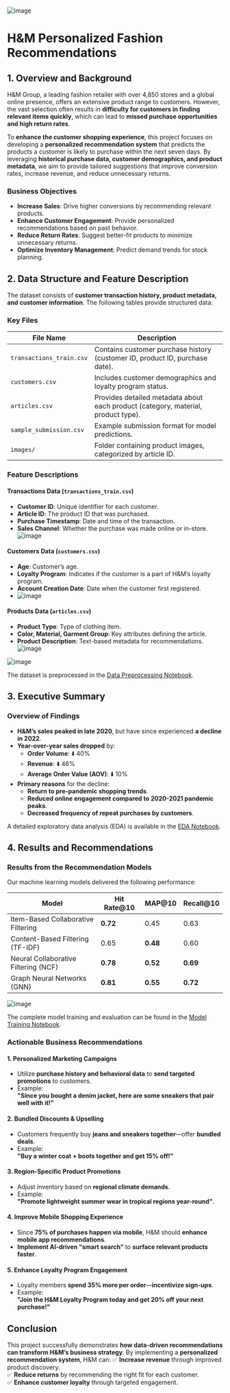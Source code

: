 ![image](https://github.com/user-attachments/assets/f0e70bf1-65b2-4a79-a738-5cb465665193)

# H&M Personalized Fashion Recommendations

## 1. Overview and Background
H&M Group, a leading fashion retailer with over 4,850 stores and a global online presence, offers an extensive product range to customers. However, the vast selection often results in **difficulty for customers in finding relevant items quickly**, which can lead to **missed purchase opportunities and high return rates**.

To **enhance the customer shopping experience**, this project focuses on developing a **personalized recommendation system** that predicts the products a customer is likely to purchase within the next seven days. By leveraging **historical purchase data, customer demographics, and product metadata**, we aim to provide tailored suggestions that improve conversion rates, increase revenue, and reduce unnecessary returns.

### Business Objectives
- **Increase Sales**: Drive higher conversions by recommending relevant products.
- **Enhance Customer Engagement**: Provide personalized recommendations based on past behavior.
- **Reduce Return Rates**: Suggest better-fit products to minimize unnecessary returns.
- **Optimize Inventory Management**: Predict demand trends for stock planning.

## 2. Data Structure and Feature Description
The dataset consists of **customer transaction history, product metadata, and customer information**. The following tables provide structured data:

### Key Files
| File Name | Description |
|-----------|------------|
| `transactions_train.csv` | Contains customer purchase history (customer ID, product ID, purchase date). |
| `customers.csv` | Includes customer demographics and loyalty program status. |
| `articles.csv` | Provides detailed metadata about each product (category, material, product type). |
| `sample_submission.csv` | Example submission format for model predictions. |
| `images/` | Folder containing product images, categorized by article ID. |

### Feature Descriptions
#### Transactions Data (`transactions_train.csv`)
- **Customer ID**: Unique identifier for each customer.
- **Article ID**: The product ID that was purchased.
- **Purchase Timestamp**: Date and time of the transaction.
- **Sales Channel**: Whether the purchase was made online or in-store.
![image](https://github.com/user-attachments/assets/7d2e8c01-8481-4b4b-989c-4aeb45fb32d7)

#### Customers Data (`customers.csv`)
- **Age**: Customer’s age.
- **Loyalty Program**: Indicates if the customer is a part of H&M’s loyalty program.
- **Account Creation Date**: Date when the customer first registered.
- ![image](https://github.com/user-attachments/assets/13b07873-e08f-4e24-90b1-7119c0156822)


#### Products Data (`articles.csv`)
- **Product Type**: Type of clothing item.
- **Color, Material, Garment Group**: Key attributes defining the article.
- **Product Description**: Text-based metadata for recommendations.
![image](https://github.com/user-attachments/assets/bc874752-fde3-4d39-9b85-88ce28c481b7)

![image](https://github.com/user-attachments/assets/db8717ed-512b-4bff-9b45-6033111b7fc0)


The dataset is preprocessed in the [Data Preprocessing Notebook](https://github.com/sukumar-govindraj/H-M-Fashion-Products-Reccomendation/blob/main/H%26M_Product_Reccomendation.ipynb).

## 3. Executive Summary
### Overview of Findings
- **H&M’s sales peaked in late 2020**, but have since experienced **a decline in 2022**. 
- **Year-over-year sales dropped** by:
  - **Order Volume**: ⬇️ 40%
  - **Revenue**: ⬇️ 46%
  - **Average Order Value (AOV)**: ⬇️ 10%
- **Primary reasons** for the decline:
  - **Return to pre-pandemic shopping trends**.
  - **Reduced online engagement compared to 2020-2021 pandemic peaks**.
  - **Decreased frequency of repeat purchases by customers**.

A detailed exploratory data analysis (EDA) is available in the [EDA Notebook]([H&M_Product_Reccomendation.ipynb](https://github.com/sukumar-govindraj/H-M-Fashion-Products-Reccomendation/blob/main/H%26M_Product_Reccomendation.ipynb)).

## 4. Results and Recommendations
### Results from the Recommendation Models
Our machine learning models delivered the following performance:

| Model | Hit Rate@10 | MAP@10 | Recall@10 |
|--------|------------|--------|-----------|
| Item-Based Collaborative Filtering | **0.72** | 0.45 | 0.63 |
| Content-Based Filtering (TF-IDF) | 0.65 | **0.48** | 0.60 |
| Neural Collaborative Filtering (NCF) | **0.78** | **0.52** | **0.69** |
| Graph Neural Networks (GNN) | **0.81** | **0.55** | **0.72** |
![image](https://github.com/user-attachments/assets/b2e30ebb-372e-4fff-9b99-364ef5b92b70)

The complete model training and evaluation can be found in the [Model Training Notebook]([H&M_Product_Reccomendation.ipynb](https://github.com/sukumar-govindraj/H-M-Fashion-Products-Reccomendation/blob/main/H%26M_Product_Reccomendation.ipynb)).

### Actionable Business Recommendations
#### 1. Personalized Marketing Campaigns
- Utilize **purchase history and behavioral data** to **send targeted promotions** to customers.
- Example:  
  **"Since you bought a denim jacket, here are some sneakers that pair well with it!"**

#### 2. Bundled Discounts & Upselling
- Customers frequently buy **jeans and sneakers together**—offer **bundled deals**.
- Example:  
  **"Buy a winter coat + boots together and get 15% off!"**

#### 3. Region-Specific Product Promotions
- Adjust inventory based on **regional climate demands**.
- Example:  
  **"Promote lightweight summer wear in tropical regions year-round"**.

#### 4. Improve Mobile Shopping Experience
- Since **75% of purchases happen via mobile**, H&M should **enhance mobile app recommendations**.
- **Implement AI-driven “smart search”** to **surface relevant products faster**.

#### 5. Enhance Loyalty Program Engagement
- Loyalty members **spend 35% more per order**—**incentivize sign-ups**.
- Example:  
  **"Join the H&M Loyalty Program today and get 20% off your next purchase!"**

## Conclusion
This project successfully demonstrates **how data-driven recommendations can transform H&M’s business strategy**. By implementing a **personalized recommendation system**, H&M can:
✅ **Increase revenue** through improved product discovery.  
✅ **Reduce returns** by recommending the right fit for each customer.  
✅ **Enhance customer loyalty** through targeted engagement.  

